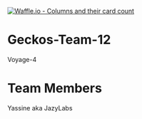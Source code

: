 [![Waffle.io - Columns and their card count](https://badge.waffle.io/chingu-voyage4/Geckos-Team-12.png?columns=all)](https://waffle.io/chingu-voyage4/Geckos-Team-12?utm_source=badge)

# Geckos-Team-12

Voyage-4

# Team Members

Yassine aka JazyLabs
